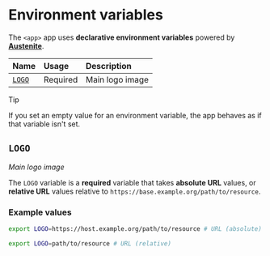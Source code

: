 # Environment variables

The `<app>` app uses **declarative environment variables** powered by
**[Austenite]**.

[austenite]: https://github.com/ezzatron/austenite

| Name            | Usage    | Description     |
| :-------------- | :------- | :-------------- |
| [`LOGO`](#logo) | Required | Main logo image |

<!-- prettier-ignore-start -->

> [!TIP]
> If you set an empty value for an environment variable, the app behaves as if that variable isn't set.

<!-- prettier-ignore-end -->

## `LOGO`

_Main logo image_

The `LOGO` variable is a **required** variable that takes **absolute URL**
values, or **relative URL** values relative to
`https://base.example.org/path/to/resource`.

### Example values

```sh
export LOGO=https://host.example.org/path/to/resource # URL (absolute)
```

```sh
export LOGO=path/to/resource # URL (relative)
```
